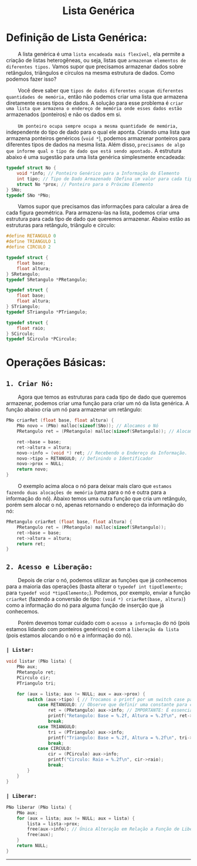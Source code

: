 <h1 align="center"> Lista Genérica <br>
</h1>

# Definição de Lista Genérica:
&emsp;&emsp; A lista genérica é uma `lista encadeada mais flexível,` ela permite a criação de listas heterogêneas, ou seja, listas que `armazenam elementos de diferentes tipos.` Vamos supor que precisamos armazenar dados sobre retângulos, triângulos e círculos na mesma estrutura de dados. Como podemos fazer isso?

&emsp;&emsp; Você deve saber que `tipos de dados diferentes ocupam diferentes quantidades de memória,` então não podemos criar uma lista que armazena diretamente esses tipos de dados. A solução para esse problema é `criar uma lista que armazena o endereço de memória onde esses dados estão` armazenados (ponteiros) e não os dados em si. 

&emsp;&emsp; `Um ponteiro ocupa sempre ocupa a mesma quantidade de memória,` independente do tipo de dado para o qual ele aponta. Criando uma lista que armazena ponteiros genéricos (`void *`), podemos armazenar ponteiros para diferentes tipos de dados na mesma lista. Além disso, `precisamos de algo que informe qual o tipo de dado que está sendo apontado.` A estrutura abaixo é uma sugestão para uma lista genérica simplesmente encadeada:
~~~c
typedef struct No {
	void *info; // Ponteiro Genérico para a Informação do Elemento
    int tipo; // Tipo de Dado Armazenado (Defina um valor para cada tipo de dado que você quer armazenar)
	struct No *prox; // Ponteiro para o Próximo Elemento
} SNo;
typedef SNo *PNo;
~~~

&emsp;&emsp; Vamos supor que precisamos das informações para calcular a área de cada figura geométrica. Para armazena-las na lista, podemos criar uma estrutura para cada tipo de dado que queremos armazenar. Abaixo estão as estruturas para retângulo, triângulo e círculo:
~~~c
#define RETANGULO 0
#define TRIANGULO 1
#define CIRCULO 2

typedef struct {
    float base;
    float altura;
} SRetangulo;
typedef SRetangulo *PRetangulo;

typedef struct {
    float base;
    float altura;
} STriangulo;
typedef STriangulo *PTriangulo;

typedef struct {
    float raio;
} SCirculo;
typedef SCirculo *PCirculo;
~~~

# Operações Básicas:
## `1. Criar Nó:`
&emsp;&emsp; Agora que temos as estruturas para cada tipo de dado que queremos armazenar, podemos criar uma função para criar um nó da lista genérica. A função abaixo cria um nó para armazenar um retângulo:
~~~c
PNo criarRet (float base, float altura) {
    PNo novo = (PNo) malloc(sizeof(SNo)); // Alocamos o Nó
    PRetangulo ret = (PRetangulo) malloc(sizeof(SRetangulo)); // Alocamos a Informação do Nó

    ret->base = base;
    ret->altura = altura;
    novo->info = (void *) ret; // Recebendo o Endereço da Informação.
    novo->tipo = RETANGULO; // Definindo o Identificador
    novo->prox = NULL;
    return novo;
}
~~~

&emsp;&emsp; O exemplo acima aloca o nó para deixar mais claro que `estamos fazendo duas alocações de memória` (uma para o nó e outra para a informação do nó). Abaixo temos uma outra função que cria um retângulo, porém sem alocar o nó, apenas retornando o endereço da informação do nó:
~~~c
PRetangulo criarRet (float base, float altura) {
    PRetangulo ret = (PRetangulo) malloc(sizeof(SRetangulo));
    ret->base = base;
    ret->altura = altura;
    return ret;
}
~~~

## `2. Acesso e Liberação:`
&emsp;&emsp; Depois de criar o nó, podemos utilizar as funções que já conhecemos para a maioria das operações (basta alterar o `typedef int tipoElemento;` para `typedef void *tipoElemento;`). Podemos, por exemplo, enviar a função `criarRet` (fazendo a conversão de tipo: `(void *) criarRet(base, altura)`) como a informação do nó para alguma função de inserção que já conhecemos.

&emsp;&emsp; Porém devemos tomar cuidado com o `acesso a informação` do nó (pois estamos lidando com ponteiros genéricos) e com a `liberação da lista` (pois estamos alocando o nó e a informação do nó).

### `| Listar:`
~~~c
void listar (PNo lista) {
	PNo aux;
    PRetangulo ret;
    PCirculo cir;
    PTriangulo tri;

    for (aux = lista; aux != NULL; aux = aux->prox) {
        switch (aux->tipo) { // Trocamos o printf por um switch case para imprimir a informação corretamente.
            case RETANGULO: // Observe que definir uma constante para cada tipo de dado é uma boa prática
                ret = (PRetangulo) aux->info; // IMPORTANTE: É essencial fazer o cast para o tipo de dado correto
                printf("Retangulo: Base = %.2f, Altura = %.2f\n", ret->base, ret->altura);
                break;
            case TRIANGULO:
                tri = (PTriangulo) aux->info;
                printf("Triangulo: Base = %.2f, Altura = %.2f\n", tri->base, tri->altura);
                break;
            case CIRCULO:
                cir = (PCirculo) aux->info;
                printf("Circulo: Raio = %.2f\n", cir->raio);
                break;
        }
    }
}
~~~
### `| Liberar:`
~~~c
PNo liberar (PNo lista) {
	PNo aux;
	for (aux = lista; aux != NULL; aux = lista) {
		lista = lista->prox;
		free(aux->info); // Única Alteração em Relação a Função de Liberação de uma Lista Encadeada Simples. Basta Liberar a Informação Antes de Liberar o Nó.
        free(aux);
	}
	return NULL;
}
~~~

---
